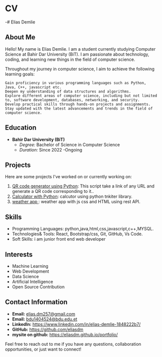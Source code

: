 # CV
-# Elias Demlie

## About Me

Hello! My name is Elias Demlie. I am a student currently studying Computer Science at Bahir Dar University (BiT). 
I am passionate about technology, coding, and learning new things in the field of computer science.

Throughout my journey in computer science, I aim to achieve the following learning goals:

    Gain proficiency in various programming languages such as Python, Java, C++, javascript etc.
    Deepen my understanding of data structures and algorithms.
    Explore different areas of computer science, including but not limited to, software development, databases, networking, and security.
    Develop practical skills through hands-on projects and assignments.
    Stay updated with the latest advancements and trends in the field of computer science.

## Education

- **Bahir Dar University (BiT)**
  - *Degree:* Bachelor of Science in Computer Science
  - *Duration:* Since 2022 -Ongoing

## Projects

Here are some projects I've worked on or currently working on:

1. [QR code generator using Python](https://github.com/eliasdm/python_addiscoder):  This script take a link of any URL and generate a QR code corresponding to it..
2. [Calculator with Python](https://github.com/eliasdm/calculator-app-python): calcutor using python tnkiter library.
3. [weather app ](https://github.com/eliasdm/weatherApp) : weather app with js css and HTML  using rest API.

## Skills

- Programming Languages: python,java,html,css,javascript,c++,MYSQL.
- Technologies& Tools: React, Bootstrap/css, Git,  GitHub, Vs Code.
- Soft Skills: i am junior front end web developer

## Interests

- Machine Learning
- Web Development
- Data Science
- Artificial Intelligence
- Open Source Contribution

## Contact Information

- **Email:** elias.dm257@gmail.com
- **Email:** bdu1404524@bdu.edu.et
- **LinkedIn:** https://www.linkedin.com/in/elias-demlie-1848222b7/
- **GitHub:** https://github.com/eliasdm
- **mysite on github:** https://eliasdm.github.io/portfolio/

Feel free to reach out to me if you have any questions, collaboration opportunities, or just want to connect!
